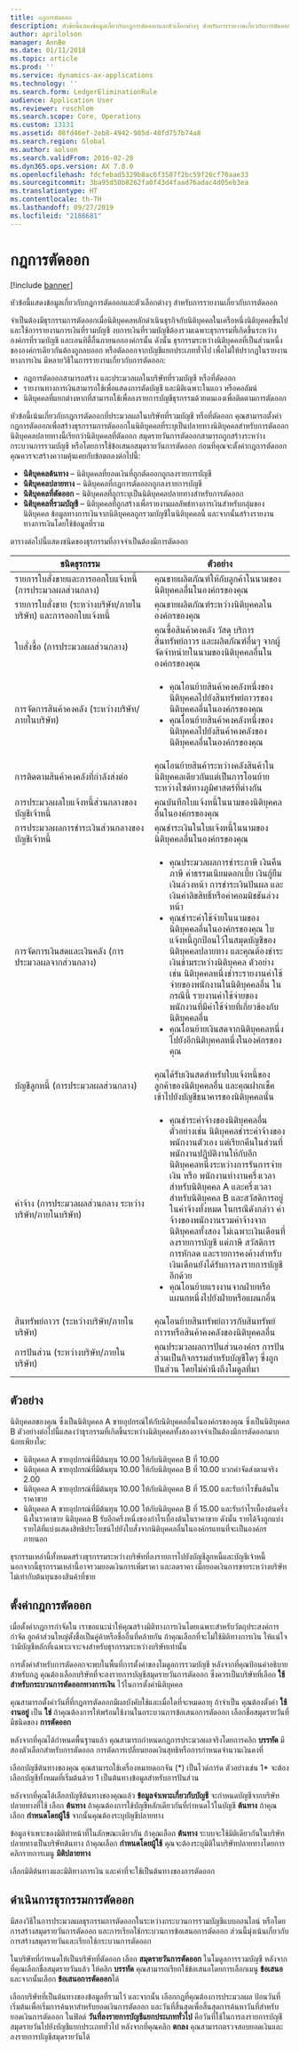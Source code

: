 ```yaml
---
title: กฎการตัดออก
description: หัวข้อนี้แสดงข้อมูลเกี่ยวกับกฎการตัดออกและตัวเลือกต่างๆ สำหรับการรายงานเกี่ยวกับการตัดออก
author: aprilolson
manager: AnnBe
ms.date: 01/11/2018
ms.topic: article
ms.prod: ''
ms.service: dynamics-ax-applications
ms.technology: ''
ms.search.form: LedgerEliminationRule
audience: Application User
ms.reviewer: roschlom
ms.search.scope: Core, Operations
ms.custom: 13131
ms.assetid: 08fd46ef-2eb8-4942-985d-40fd757b74a8
ms.search.region: Global
ms.author: aolson
ms.search.validFrom: 2016-02-28
ms.dyn365.ops.version: AX 7.0.0
ms.openlocfilehash: fdcfebad5329b8ac6f3507f2bc59f26cf70aae33
ms.sourcegitcommit: 3ba95d50b8262fa0f43d4faad76adac4d05eb3ea
ms.translationtype: HT
ms.contentlocale: th-TH
ms.lasthandoff: 09/27/2019
ms.locfileid: "2186681"
---
```

# <a name="elimination-rules"></a>กฎการตัดออก

[!include [banner](../includes/banner.md)]

หัวข้อนี้แสดงข้อมูลเกี่ยวกับกฎการตัดออกและตัวเลือกต่างๆ สำหรับการรายงานเกี่ยวกับการตัดออก

จำเป็นต้องมีธุรกรรมการตัดออกเมื่อนิติบุคคลหลักดำเนินธุรกิจกับนิติบุคคลในเครือหนึ่งนิติบุคคลขึ้นไป และใช้การรายงานการเงินที่รวมบัญชี  งบการเงินที่รวมบัญชีต้องรวมเฉพาะธุรกรรมที่เกิดขึ้นระหว่างองค์กรที่รวมบัญชี และเอนทิตี้อื่นภายนอกองค์กรนั้น ดังนั้น ธุรกรรมระหว่างนิติบุคคลที่เป็นส่วนหนึ่งขององค์กรเดียวกันต้องถูกลบออก หรือตัดออกจากบัญชีแยกประเภททั่วไป เพื่อไม่ให้ปรากฏในรายงานทางการเงิน มีหลายวิธีในการรายงานเกี่ยวกับการตัดออก:

-   กฎการตัดออกสามารถสร้าง และประมวลผลในบริษัทที่รวมบัญชี หรือที่ตัดออก
-   รายงานทางการเงินสามารถใช้เพื่อแสดงการตัดบัญชี และมิติเฉพาะในแถว หรือคอลัมน์
-   นิติบุคคลที่แยกต่างหากที่สามารถใช้เพื่อลงรายการบัญชีธุรกรรมด้วยตนเองเพื่อติดตามการตัดออก

หัวข้อนี้เน้นเกี่ยวกับกฎการตัดออกที่ประมวลผลในบริษัทที่รวมบัญชี หรือที่ตัดออก คุณสามารถตั้งค่ากฎการตัดออกเพื่อสร้างธุรกรรมการตัดออกในนิติบุคคลที่ระบุเป็นปลายทางนิติบุคคลสำหรับการตัดออก นิติบุคคลปลายทางนี้เรียกว่านิติบุคคลที่ตัดออก สมุดรายวันการตัดออกสามารถถูกสร้างระหว่างกระบวนการรวมบัญชี หรือโดยการใช้ข้อเสนอสมุดรายวันการตัดออก ก่อนที่คุณจะตั้งค่ากฎการตัดออก คุณควรจะสร้างความคุ้นเคยกับข้อตกลงต่อไปนี้:

-   **นิติบุคคลต้นทาง** – นิติบุคคลที่ยอดเงินที่ถูกตัดออกถูกลงรายการบัญชี
-   **นิติบุคคลปลายทาง** – นิติบุคคลที่กฎการตัดออกถูกลงรายการบัญชี
-   **นิติบุคคลที่ตัดออก** – นิติบุคคลที่ถูกระบุเป็นนิติบุคคลปลายทางสำหรับการตัดออก
-   **นิติบุคคลที่รวมบัญชี** – นิติบุคคลที่ถูกสร้างเพื่อรายงานผลลัพธ์ทางการเงินสำหรับกลุ่มของนิติบุคคล ข้อมูลทางการเงินจากนิติบุคคลถูกรวมบัญชีในนิติบุคคลนี้ และจากนั้นสร้างรายงานทางการเงินโดยใช้ข้อมูลที่รวม

ตารางต่อไปนี้แสดงชนิดของธุรกรรมที่อาจจำเป็นต้องมีการตัดออก

<table>
<colgroup>
<col width="50%" />
<col width="50%" />
</colgroup>
<thead>
<tr class="header">
<th>ชนิดธุรกรรม</th>
<th>ตัวอย่าง</th>
</tr>
</thead>
<tbody>
<tr class="odd">
<td>รายการใบสั่งขายและการออกใบแจ้งหนี้ (การประมวลผลส่วนกลาง)</td>
<td>คุณขายผลิตภัณฑ์ให้กับลูกค้าในนามของนิติบุคคลอื่นในองค์กรของคุณ</td>
</tr>
<tr class="even">
<td>รายการใบสั่งขาย (ระหว่างบริษัท/ภายในบริษัท) และการออกใบแจ้งหนี้</td>
<td>คุณขายผลิตภัณฑ์ระหว่างนิติบุคคลในองค์กรของคุณ</td>
</tr>
<tr class="odd">
<td>ใบสั่งซื้อ (การประมวลผลส่วนกลาง)</td>
<td>คุณซื้อสินค้าคงคลัง วัสดุ บริการ สินทรัพย์ถาวร และผลิตภัณฑ์อื่นๆ จากผู้จัดจำหน่ายในนามของนิติบุคคลอื่นในองค์กรของคุณ</td>
</tr>
<tr class="even">
<td>การจัดการสินค้าคงคลัง (ระหว่างบริษัท/ภายในบริษัท)</td>
<td><ul>
<li>คุณโอนย้ายสินค้าคงคลังหนึ่งของนิติบุคคลไปยังสินทรัพย์ถาวรของนิติบุคคลอื่นในองค์กรของคุณ</li>
<li>คุณโอนย้ายสินค้าคงคลังหนึ่งของนิติบุคคลไปยังสินค้าคงคลังของนิติบุคคลอื่นในองค์กรของคุณ</li>
</ul></td>
</tr>
<tr class="odd">
<td>การติดตามสินค้าคงคลังที่กำลังส่งต่อ</td>
<td>คุณโอนย้ายสินค้าระหว่างคลังสินค้าในนิติบุคคลเดียวกันแต่เป็นการโอนย้ายระหว่างไซต์ทางภูมิศาสตร์ที่ต่างกัน</td>
</tr>
<tr class="even">
<td>การประมวลผลใบแจ้งหนี้ส่วนกลางของบัญชีเจ้าหนี้</td>
<td>คุณบันทึกใบแจ้งหนี้ในนามของนิติบุคคลอื่นในองค์กรของคุณ</td>
</tr>
<tr class="odd">
<td>การประมวลผลการชำระเงินส่วนกลางของบัญชีเจ้าหนี้</td>
<td>คุณชำระเงินในใบแจ้งหนี้ในนามของนิติบุคคลอื่นในองค์กรของคุณ</td>
</tr>
<tr class="even">
<td>การจัดการเงินสดและเงินคลัง (การประมวลผลจากส่วนกลาง)</td>
<td><ul>
<li>คุณประมวลผลการชำระภาษี เงินคืนภาษี ค่าธรรมเนียมดอกเบี้ย เงินกู้ยืม เงินล่วงหน้า การชำระเงินปันผล และเงินค่าลิขสิทธิ์หรือค่าคอมมิชชันล่วงหน้า</li>
<li>คุณชำระค่าใช้จ่ายในนามของนิติบุคคลอื่นในองค์กรของคุณ ใบแจ้งหนี้ถูกป้อนไว้ในสมุดบัญชีของนิติบุคคลปลายทาง และคุณต้องชำระเงินข้ามระหว่างนิติบุคคล ตัวอย่างเช่น นิติบุคคลหนึ่งชำระรายงานค่าใช้จ่ายของพนักงานในนิติบุคคลอื่น ในกรณีนี้ รายงานค่าใช้จ่ายของพนักงานที่มีค่าใช้จ่ายที่เกี่ยวข้องกับนิติบุคคลอื่น</li>
<li>คุณโอนย้ายเงินสดจากนิติบุคคลหนึ่งไปยังอีกนิติบุคคลหนึ่งในองค์กรของคุณ</li>
</ul></td>
</tr>
<tr class="odd">
<td>บัญชีลูกหนี้ (การประมวลผลส่วนกลาง)</td>
<td>คุณได้รับเงินสดสำหรับใบแจ้งหนี้ของลูกค้าของนิติบุคคลอื่น และคุณฝากเช็คเข้าไปยังบัญชีธนาคารของนิติบุคคลนั้น</td>
</tr>
<tr class="even">
<td>ค่าจ้าง (การประมวลผลส่วนกลาง ระหว่างบริษัท/ภายในบริษัท)</td>
<td><ul>
<li>คุณชำระค่าจ้างของนิติบุคคลอื่น ตัวอย่างเช่น นิติบุคคลชำระค่าจ้างของพนักงานตัวเอง แต่เรียกคืนในส่วนที่พนักงานปฏิบัติงานให้กับอีกนิติบุคคลหนึ่งระหว่างการรันการจ่ายเงิน หรือ พนักงานทำงานครึ่งเวลาสำหรับนิติบุคคล A และครึ่งเวลาสำหรับนิติบุคคล B และสวัสดิการอยู่ในค่าจ้างทั้งหมด ในกรณีดังกล่าว ค่าจ้างของพนักงานรวมค่าจ้างจากนิติบุคคลทั้งสอง ไม่เฉพาะเงินเดือนที่ลงรายการบัญชี แต่ภาษี สวัสดิการ การหักลด และรายการคงค้างสำหรับเงินเดือนยังได้รับการลงรายการบัญชีอีกด้วย</li>
<li>คุณโอนย้ายแรงงานจากฝ่ายหรือแผนกหนึ่งไปยังฝ่ายหรือแผนกอื่น</li>
</ul></td>
</tr>
<tr class="odd">
<td>สินทรัพย์ถาวร (ระหว่างบริษัท/ภายในบริษัท)</td>
<td>คุณโอนย้ายสินทรัพย์ถาวรกับสินทรัพย์ถาวรหรือสินค้าคงคลังของนิติบุคคลอื่น</td>
</tr>
<tr class="even">
<td>การปันส่วน (ระหว่างบริษัท/ภายในบริษัท)</td>
<td>คุณประมวลผลการปันส่วนองค์กร การปันส่วนเป็นกิจกรรมสำหรับบัญชีใดๆ ซึ่งถูกปันส่วน โดยไม่คำนึงถึงโมดูลที่มา</td>
</tr>
</tbody>
</table>

## <a name="example"></a>ตัวอย่าง
นิติบุคคลของคุณ ซึ่งเป็นนิติบุคคล A ขายอุปกรณ์ให้กับนิติบุคคลอื่นในองค์กรของคุณ ซึ่งเป็นนิติบุคคล B ตัวอย่างต่อไปนี้แสดงว่าธุรกรรมที่เกิดขึ้นระหว่างนิติบุคคลทั้งสองอาจจำเป็นต้องมีการตัดออกมากน้อยเพียงใด:

-   นิติบุคคล A ขายอุปกรณ์ที่มีต้นทุน 10.00 ให้กับนิติบุคคล B ที่ 10.00
-   นิติบุคคล A ขายอุปกรณ์ที่มีต้นทุน 10.00 ให้กับนิติบุคคล B ที่ 10.00 บวกค่าจัดส่งตามจริง 2.00
-   นิติบุคคล A ขายอุปกรณ์ที่มีต้นทุน 10.00 ให้กับนิติบุคคล B ที่ 15.00 และรับกำไรขั้นต้นในราคาขาย
-   นิติบุคคล A ขายอุปกรณ์ที่มีต้นทุน 10.00 ให้กับนิติบุคคล B ที่ 15.00 และรับกำไรเบื้องต้นครึ่งนึงในราคาขาย นิติบุคคล B รับอีกครึ่งหนึ่งของกำไรเบื้องต้นในราคาขาย ดังนั้น รายได้จึงถูกแบ่ง รายได้ที่แบ่งแสดงสิทธิประโยชน์ไปยังใบสั่งจากนิติบุคคลอื่นในองค์กรแทนที่จะเป็นองค์กรภายนอก

ธุรกรรมเหล่านี้ทั้งหมดสร้างธุรกรรมระหว่างบริษัทที่ลงรายการไปยังบัญชีลูกหนี้และบัญชีเจ้าหนี้ นอกจากนี้ธุรกรรมเหล่านี้อาจรวมยอดเงินการเพิ่มราคา และลดราคา เมื่อยอดเงินการขายระหว่างบริษัทไม่เท่ากับต้นทุนของสินค้าที่ขาย

## <a name="set-up-elimination-rules"></a>ตั้งค่ากฎการตัดออก
เมื่อตั้งค่ากฎการกำจัดใน เราขอแนะนำให้คุณสร้างมิติทางการเงินโดยเฉพาะสำหรับวัตถุประสงค์การกำจัด ลูกค้าส่วนใหญ่ตั้งชื่อเป็นคู่ค้าหรือชื่ออื่นที่คล้ายกัน ถ้าคุณเลือกที่จะไม่ใช้มิติทางการเงิน ให้แน่ใจว่ามีบัญชีหลักที่เฉพาะเจาะจงสำหรับธุรกรรมระหว่างบริษัทเท่านั้น 

การตั้งค่าสำหรับการตัดออกจะพบในพื้นที่การตั้งค่าของโมดูลการรวมบัญชี หลังจากที่คุณป้อนคำอธิบายสำหรับกฎ คุณต้องเลือกบริษัทที่จะลงรายการบัญชีสมุดรายวันการตัดออก ซึ่งควรเป็นบริษัทที่เลือก **ใช้สำหรับกระบวนการตัดออกทางการเงิน** ไว้ในการตั้งค่านิติบุคคล 

คุณสามารถตั้งค่าวันที่ที่กฎการตัดออกมีผลบังคับใช้และเมื่อใดที่จะหมดอายุ ถ้าจำเป็น คุณต้องตั้งค่า **ใช้งานอยู่** เป็น **ใช่** ถ้าคุณต้องการให้พร้อมใช้งานในกระบวนการข้อเสนอการตัดออก เลือกชื่อสมุดรายวันที่มีชนิดของ **การตัดออก**

หลังจากที่คุณได้กำหนดพื้นฐานแล้ว คุณสามารถกำหนดกฎการประมวลผลจริงโดยการคลิก **บรรทัด** มีสองตัวเลือกสำหรับการตัดออก การตัดการเปลี่ยนยอดเงินสุทธิหรือการกำหนดจำนวนเงินคงที่ 

เลือกบัญชีต้นทางของคุณ คุณสามารถใช้เครื่องหมายดอกจัน (\*) เป็นไวด์การ์ด ตัวอย่างเช่น 1\* จะต้องเลือกบัญชีทั้งหมดที่เริ่มต้นด้วย 1 เป็นต้นทางข้อมูลสำหรับการปันส่วน 

หลังจากที่คุณได้เลือกบัญชีต้นทางของคุณแล้ว **ข้อมูลจำเพาะเกี่ยวกับบัญชี** จะกำหนดบัญชีจากบริษัทปลายทางที่ใช้ เลือก **ต้นทาง** ถ้าคุณต้องการใช้บัญชีหลักเดียวกันที่กำหนดไว้ในบัญชี **ต้นทาง** ถ้าคุณเลือก **กำหนดโดยผู้ใช้** จากนั้นคุณต้องระบุบัญชีปลายทาง 

ข้อมูลจำเพาะของมิติทำหน้าที่ในลักษณะเดียวกัน ถ้าคุณเลือก **ต้นทาง** ระบบจะใช้มิติเดียวกันในบริษัทปลายทางเป็นบริษัทต้นทาง ถ้าคุณเลือก **กำหนดโดยผู้ใช้** คุณจะต้องระบุมิติในบริษัทปลายทางโดยการคลิกรายการเมนู **มิติปลายทาง** 

เลือกมิติต้นทางและมิติทางการเงิน และค่าที่จะใช้เป็นต้นทางของการตัดออก

## <a name="process-elimination-transactions"></a>ดำเนินการธุรกรรมการตัดออก
มีสองวิธีในการประมวลผลธุรกรรมการตัดออกในระหว่างกระบวนการรวมบัญชีแบบออนไลน์ หรือโดยการสร้างสมุดรายวันการตัดออก และการเรียกใช้กระบวนการข้อเสนอการตัดออก ส่วนนี้มุ่งเน้นเกี่ยวกับการสร้างสมุดรายวันและเรียกใช้กระบวนการตัดออก 

ในบริษัทที่กำหนดให้เป็นบริษัทที่ตัดออก เลือก **สมุดรายวันการตัดออก** ในโมดูลการรวมบัญชี หลังจากที่คุณเลือกชื่อสมุดรายวันแล้ว ให้คลิก **บรรทัด** คุณสามารถเรียกใช้ข้อเสนอโดยการเลือกเมนู **ข้อเสนอ** และจากนั้นเลือก **ข้อเสนอการตัดออก**ได้

เลือกบริษัทที่เป็นต้นทางของข้อมูลที่รวมไว้ และจากนั้น เลือกกฎที่คุณต้องการประมวลผล ป้อนวันที่เริ่มต้นเพื่อเริ่มการค้นหาสำหรับยอดเงินการตัดออก และวันที่สิ้นสุดเพื่อสิ้นสุดการค้นหาวันที่สำหรับยอดเงินการตัดออก ในฟิลด์ **วันที่ลงรายการบัญชีแยกประเภททั่วไป** คือวันที่ใช้ในการลงรายการบัญชีสมุดรายวันไปยังบัญชีแยกประเภททั่วไป หลังจากที่คุณคลิก **ตกลง** คุณสามารถตรวจสอบยอดเงินและลงรายการบัญชีสมุดรายวันได้



